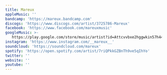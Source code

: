 ```yaml
---
title: Mareux
appleMusic: ''
bandcamp: 'https://mareux.bandcamp.com'
discogs: 'https://www.discogs.com/artist/3725786-Mareux'
facebook: 'https://www.facebook.com/mareuxmusic'
googleMusic: >-
   https://play.google.com/store/music/artist?id=Attcvvbxe2hggwkin57h44mxq6u
instagram: 'https://www.instagram.com/__mareux__'
soundcloud: 'https://soundcloud.com/mareux'
spotify: 'https://open.spotify.com/artist/7riQPkkGZBnTh9ve5qIhYo'
twitter: ''
website: ''
youtube: ''
---
```

